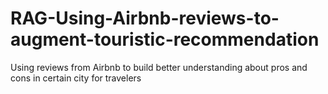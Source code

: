 # RAG-Using-Airbnb-reviews-to-augment-touristic-recommendation
Using reviews from Airbnb to build better understanding about pros and cons in certain city for travelers
